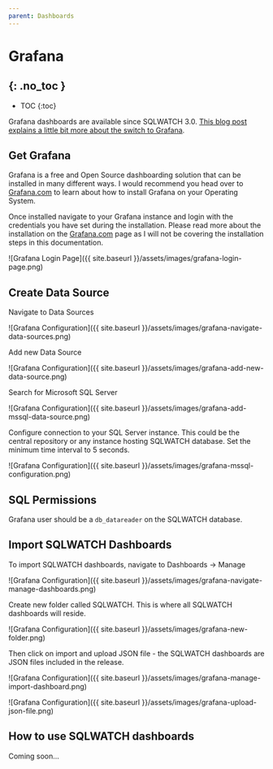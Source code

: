 ```yaml
---
parent: Dashboards
---
```


# Grafana
{: .no_toc }
---

- TOC
{:toc}

Grafana dashboards are available since SQLWATCH 3.0. [This blog post explains a little bit more about the switch to Grafana](https://sqlwatch.io/blog/announcements/whats-new-in-version-3/).

## Get Grafana

Grafana is a free and Open Source dashboarding solution that can be installed in many different ways. I would recommend you head over to [Grafana.com](https://grafana.com/) to learn about how to install Grafana on your Operating System.

Once installed navigate to your Grafana instance and login with the credentials you have set during the installation. Please read more about the installation on the [Grafana.com](https://grafana.com) page as I will not be covering the installation steps in this documentation.
    
![Grafana Login Page]({{ site.baseurl }}/assets/images/grafana-login-page.png)

## Create Data Source

Navigate to Data Sources

![Grafana Configuration]({{ site.baseurl }}/assets/images/grafana-navigate-data-sources.png)

Add new Data Source

![Grafana Configuration]({{ site.baseurl }}/assets/images/grafana-add-new-data-source.png)

Search for Microsoft SQL Server

![Grafana Configuration]({{ site.baseurl }}/assets/images/grafana-add-mssql-data-source.png)

Configure connection to your SQL Server instance.
This could be the central repository or any instance hosting SQLWATCH database. Set the minimum time interval to 5 seconds.

![Grafana Configuration]({{ site.baseurl }}/assets/images/grafana-mssql-configuration.png)


## SQL Permissions

Grafana user should be a `db_datareader` on the SQLWATCH database. 

## Import SQLWATCH Dashboards

To import SQLWATCH dashboards, navigate to Dashboards -> Manage

![Grafana Configuration]({{ site.baseurl }}/assets/images/grafana-navigate-manage-dashboards.png)

Create new folder called SQLWATCH. This is where all SQLWATCH dashboards will reside.

![Grafana Configuration]({{ site.baseurl }}/assets/images/grafana-new-folder.png)

Then click on import and upload JSON file - the SQLWATCH dashboards are JSON files included in the release.

![Grafana Configuration]({{ site.baseurl }}/assets/images/grafana-manage-import-dashboard.png)

![Grafana Configuration]({{ site.baseurl }}/assets/images/grafana-upload-json-file.png)

## How to use SQLWATCH dashboards

Coming soon...

